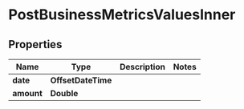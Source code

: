 

# PostBusinessMetricsValuesInner


## Properties

| Name | Type | Description | Notes |
|------------ | ------------- | ------------- | -------------|
|**date** | **OffsetDateTime** |  |  |
|**amount** | **Double** |  |  |



